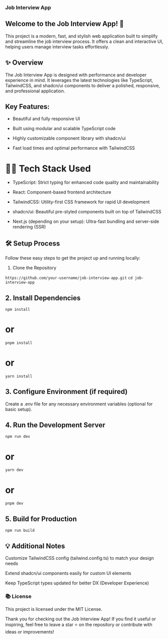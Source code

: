### Job Interview App

## Welcome to the Job Interview App! 🌟

This project is a modern, fast, and stylish web application built to simplify and streamline the job interview process. It offers a clean and interactive UI, helping users manage interview tasks effortlessly.

## ✨ Overview

The Job Interview App is designed with performance and developer experience in mind. It leverages the latest technologies like TypeScript, TailwindCSS, and shadcn/ui components to deliver a polished, responsive, and professional application.

## Key Features:

- Beautiful and fully responsive UI

- Built using modular and scalable TypeScript code

- Highly customizable component library with shadcn/ui

- Fast load times and optimal performance with TailwindCSS

# 👨‍💻 Tech Stack Used

- TypeScript: Strict typing for enhanced code quality and maintainability

- React: Component-based frontend architecture

- TailwindCSS: Utility-first CSS framework for rapid UI development

- shadcn/ui: Beautiful pre-styled components built on top of TailwindCSS

- Next.js (depending on your setup): Ultra-fast bundling and server-side rendering (SSR)

## 🛠️ Setup Process

Follow these easy steps to get the project up and running locally:

1. Clone the Repository

```https://github.com/your-username/job-interview-app.git``` 
```cd job-interview-app```

## 2. Install Dependencies

``` npm install ``` 
# or
``` pnpm install ```
# or
``` yarn install ```

## 3. Configure Environment (if required)

Create a .env file for any necessary environment variables (optional for basic setup).

## 4. Run the Development Server

``` npm run dev ```
# or
``` yarn dev ```
# or
``` pnpm dev ```

## 5. Build for Production

``` npm run build ```

## 💡 Additional Notes

Customize TailwindCSS config (tailwind.config.ts) to match your design needs

Extend shadcn/ui components easily for custom UI elements

Keep TypeScript types updated for better DX (Developer Experience)

### 📚 License

This project is licensed under the MIT License.

Thank you for checking out the Job Interview App! If you find it useful or inspiring, feel free to leave a star ⭐ on the repository or contribute with ideas or improvements!

